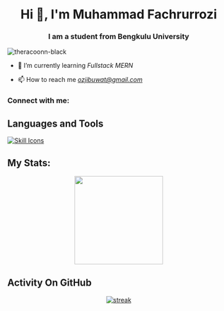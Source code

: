 <h1 align="center">Hi 👋, I'm Muhammad Fachrurrozi</h1>
<h3 align="center">I am a student from Bengkulu University</h3>

<p align="left"> <img src="https://komarev.com/ghpvc/?username=theraccoon-black&label=Profile%20views&color=0e75b6&style=flat" alt="theracoonn-black" /> </p>

- 🌱 I’m currently learning *Fullstack MERN*

- 📫 How to reach me *ozjibuwat@gmail.com*

<h3 align="left">Connect with me:</h3>
<p align="left">
</p>

## Languages and Tools
<p align="left">
    <a href="https://example.com">
        <img src="https://skillicons.dev/icons?i=vscode,github,css,html,js,nodejs,laravel,codeigniter,mysql,reactjs,nextjs" alt="Skill Icons">
    </a>
</p>


## My Stats:
<p align="center">
<img height="200px" src="https://github-readme-stats.vercel.app/api?username=theraccoon-black&hide_border=true&show_icons=true&count_private=true&theme=gruvbox&bg_color=151515">
</p>

## Activity On GitHub

<p align="center">
  <a href="https://github.com/TheRaccoon-Black">      
<img title="stats" alt="streak" src="https://github-readme-streak-stats.herokuapp.com/?user=theraccoon-black&theme=dark&hide_border=true&stroke=f53b3b"/>
</a> 
</p>
